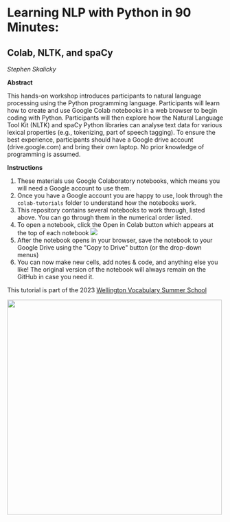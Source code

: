 # Learning NLP with Python in 90 Minutes: 
## Colab, NLTK, and spaCy

*Stephen Skalicky*


**Abstract**

This hands-on workshop introduces participants to natural language processing using the Python programming language. Participants will learn how to create and use Google Colab notebooks in a web browser to begin coding with Python. Participants will then explore how the Natural Language Tool Kit (NLTK) and spaCy Python libraries can analyse text data for various lexical properties (e.g., tokenizing, part of speech tagging). To ensure the best
experience, participants should have a Google drive account (drive.google.com) and bring their own laptop. No prior knowledge of programming is assumed.

**Instructions**

1. These materials use Google Colaboratory notebooks, which means you will need a Google account to use them. 
2. Once you have a Google account you are happy to use, look through the `colab-tutorials` folder to understand how the notebooks work. 
3. This repository contains several notebooks to work through, listed above. You can go through them in the numerical order listed.
4. To open a notebook, click the Open in Colab button which appears at the top of each notebook <img src = "https://colab.research.google.com/assets/colab-badge.svg">
5. After the notebook opens in your browser, save the notebook to your Google Drive using the "Copy to Drive" button (or the drop-down menus)
6. You can now make new cells, add notes & code, and anything else you like! The original version of the notebook will always remain on the GitHub in case you need it. 

This tutorial is part of the 2023 [Wellington Vocabulary Summer School](https://vocabatvic.weebly.com/summer-school.html)

<img src = 'https://i.imgur.com/l3djb9T.png>' width = '500'>